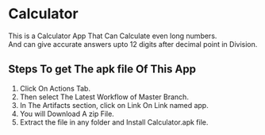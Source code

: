 # Calculator

This is a Calculator App That Can Calculate even long numbers.        
<new> And can give accurate answers upto 12 digits after decimal point in Division.







## Steps To get The apk file Of This App

1) Click On Actions Tab.    
2) Then select The Latest Workflow of Master Branch.    
3) In The Artifacts section, click on Link On Link named app.    
4) You will Download A zip File.    
5) Extract the file in any folder and Install Calculator.apk file.    
